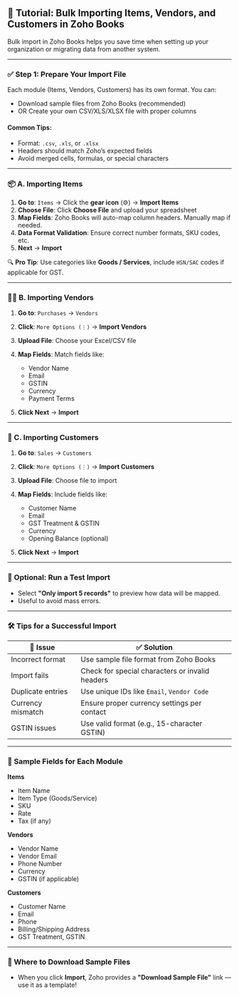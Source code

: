## 🧾 Tutorial: Bulk Importing Items, Vendors, and Customers in Zoho Books

Bulk import in Zoho Books helps you save time when setting up your organization or migrating data from another system.

---

### ✅ Step 1: Prepare Your Import File

Each module (Items, Vendors, Customers) has its own format. You can:

* Download sample files from Zoho Books (recommended)
* OR Create your own CSV/XLS/XLSX file with proper columns

#### Common Tips:

* Format: `.csv`, `.xls`, or `.xlsx`
* Headers should match Zoho’s expected fields
* Avoid merged cells, formulas, or special characters

---

### 📦 A. Importing Items

1. **Go to**: `Items` → Click the **gear icon** (⚙) → **Import Items**
2. **Choose File**: Click **Choose File** and upload your spreadsheet
3. **Map Fields**: Zoho Books will auto-map column headers. Manually map if needed.
4. **Data Format Validation**: Ensure correct number formats, SKU codes, etc.
5. **Next** → **Import**

🔍 **Pro Tip**: Use categories like **Goods / Services**, include `HSN/SAC` codes if applicable for GST.

---

### 🧑‍💼 B. Importing Vendors

1. **Go to**: `Purchases` → `Vendors`
2. **Click**: `More Options (⋮)` → **Import Vendors**
3. **Upload File**: Choose your Excel/CSV file
4. **Map Fields**: Match fields like:

   * Vendor Name
   * Email
   * GSTIN
   * Currency
   * Payment Terms
5. **Click Next** → **Import**

---

### 👥 C. Importing Customers

1. **Go to**: `Sales` → `Customers`
2. **Click**: `More Options (⋮)` → **Import Customers**
3. **Upload File**: Choose file to import
4. **Map Fields**: Include fields like:

   * Customer Name
   * Email
   * GST Treatment & GSTIN
   * Currency
   * Opening Balance (optional)
5. **Click Next** → **Import**

---

### 🧪 Optional: Run a Test Import

* Select **"Only import 5 records"** to preview how data will be mapped.
* Useful to avoid mass errors.

---

### 🛠 Tips for a Successful Import

| 🔸 Issue          | ✅ Solution                                      |
| ----------------- | ----------------------------------------------- |
| Incorrect format  | Use sample file format from Zoho Books          |
| Import fails      | Check for special characters or invalid headers |
| Duplicate entries | Use unique IDs like `Email`, `Vendor Code`      |
| Currency mismatch | Ensure proper currency settings per contact     |
| GSTIN issues      | Use valid format (e.g., 15-character GSTIN)     |

---

### 📂 Sample Fields for Each Module

**Items**

* Item Name
* Item Type (Goods/Service)
* SKU
* Rate
* Tax (if any)

**Vendors**

* Vendor Name
* Vendor Email
* Phone Number
* Currency
* GSTIN (if applicable)

**Customers**

* Customer Name
* Email
* Phone
* Billing/Shipping Address
* GST Treatment, GSTIN

---

### 🧩 Where to Download Sample Files

* When you click **Import**, Zoho provides a **"Download Sample File"** link — use it as a template!
